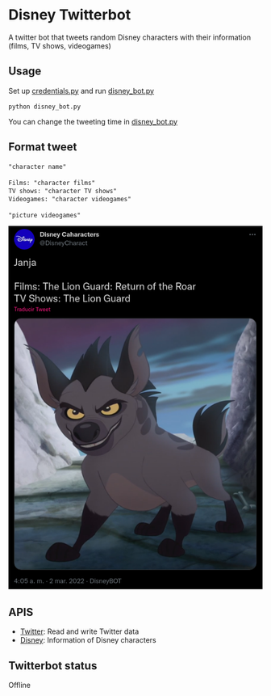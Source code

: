 # Disney Twitterbot

A twitter bot that tweets random Disney characters with their information (films, TV shows, videogames)

## Usage
Set up [credentials.py](/credentials.py) and run [disney_bot.py](/disney_bot.py)

```
python disney_bot.py
```
You can change the tweeting time in [disney_bot.py](/disney_bot.py)
## Format tweet
```
"character name"

Films: "character films"
TV shows: "character TV shows"
Videogames: "character videogames"

"picture videogames"
```

![ExampleTweet](/example.png "Example tweet")

## APIS

- [Twitter](https://developer.twitter.com/en/docs): Read and write Twitter data	
- [Disney](https://disneyapi.dev/): Information of Disney characters

## Twitterbot status

Offline